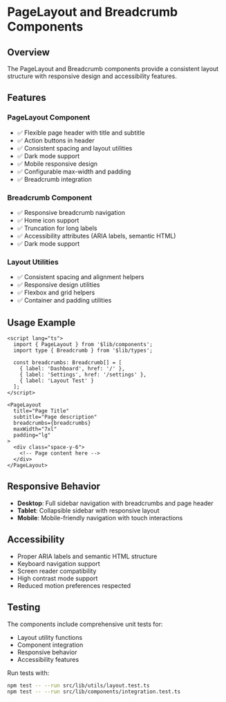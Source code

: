 # PageLayout and Breadcrumb Components

## Overview

The PageLayout and Breadcrumb components provide a consistent layout structure with responsive design and accessibility features.

## Features

### PageLayout Component
- ✅ Flexible page header with title and subtitle
- ✅ Action buttons in header
- ✅ Consistent spacing and layout utilities
- ✅ Dark mode support
- ✅ Mobile responsive design
- ✅ Configurable max-width and padding
- ✅ Breadcrumb integration

### Breadcrumb Component
- ✅ Responsive breadcrumb navigation
- ✅ Home icon support
- ✅ Truncation for long labels
- ✅ Accessibility attributes (ARIA labels, semantic HTML)
- ✅ Dark mode support

### Layout Utilities
- ✅ Consistent spacing and alignment helpers
- ✅ Responsive design utilities
- ✅ Flexbox and grid helpers
- ✅ Container and padding utilities

## Usage Example

```svelte
<script lang="ts">
  import { PageLayout } from '$lib/components';
  import type { Breadcrumb } from '$lib/types';

  const breadcrumbs: Breadcrumb[] = [
    { label: 'Dashboard', href: '/' },
    { label: 'Settings', href: '/settings' },
    { label: 'Layout Test' }
  ];
</script>

<PageLayout 
  title="Page Title"
  subtitle="Page description"
  breadcrumbs={breadcrumbs}
  maxWidth="7xl"
  padding="lg"
>
  <div class="space-y-6">
    <!-- Page content here -->
  </div>
</PageLayout>
```

## Responsive Behavior

- **Desktop**: Full sidebar navigation with breadcrumbs and page header
- **Tablet**: Collapsible sidebar with responsive layout
- **Mobile**: Mobile-friendly navigation with touch interactions

## Accessibility

- Proper ARIA labels and semantic HTML structure
- Keyboard navigation support
- Screen reader compatibility
- High contrast mode support
- Reduced motion preferences respected

## Testing

The components include comprehensive unit tests for:
- Layout utility functions
- Component integration
- Responsive behavior
- Accessibility features

Run tests with:
```bash
npm test -- --run src/lib/utils/layout.test.ts
npm test -- --run src/lib/components/integration.test.ts
```